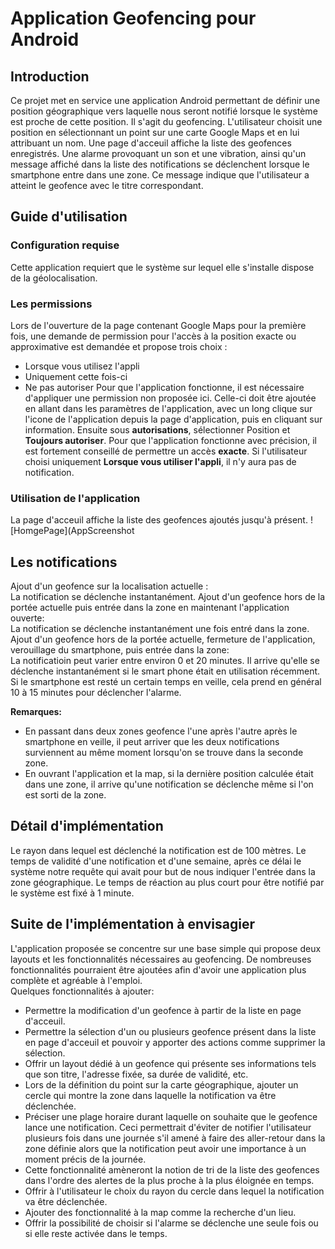 # Application Geofencing pour Android

## Introduction
Ce projet met en service une application Android permettant de définir une position géographique vers laquelle nous seront notifié lorsque le système est proche de cette position. Il s'agit du geofencing. L'utilisateur choisit une position en sélectionnant un point sur une carte Google Maps et en lui attribuant un nom. Une page d'acceuil affiche la liste des geofences enregistrés. Une alarme provoquant un son et une vibration, ainsi qu'un message affiché dans la liste des notifications se déclenchent lorsque le smartphone entre dans une zone. Ce message indique que l'utilisateur a atteint le geofence avec le titre correspondant.

## Guide d'utilisation
### Configuration requise
Cette application requiert que le système sur lequel elle s'installe dispose de la géolocalisation.
### Les permissions
Lors de l'ouverture de la page contenant Google Maps pour la première fois, une demande de permission pour l'accès à la position exacte ou approximative est demandée et propose trois choix :
*  Lorsque vous utilisez l'appli
*  Uniquement cette fois-ci
*  Ne pas autoriser
Pour que l'application fonctionne, il est nécessaire d'appliquer une permission non proposée ici. Celle-ci doit être ajoutée en allant dans les paramètres de l'application, avec un long clique sur l'icone de l'application depuis la page d'application, puis en cliquant sur information. Ensuite sous **autorisations**, sélectionner Position et **Toujours autoriser**.
Pour que l'application fonctionne avec précision, il est fortement conseillé de permettre un accès **exacte**. 
Si l'utilisateur choisi uniquement **Lorsque vous utiliser l'appli**, il n'y aura pas de notification.

### Utilisation de l'application
La page d'acceuil affiche la liste des geofences ajoutés jusqu'à présent.
![HomgePage](AppScreenshot

## Les notifications
Ajout d'un geofence sur la localisation actuelle :  
La notification se déclenche instantanément.
Ajout d'un geofence hors de la portée actuelle puis entrée dans la zone en maintenant l'application ouverte:  
La notification se déclenche instantanément une fois entré dans la zone.  
Ajout d'un geofence hors de la portée actuelle, fermeture de l'application, verouillage du smartphone, puis entrée dans la zone:  
La notificatioin peut varier entre environ 0 et 20 minutes. Il arrive qu'elle se déclenche instantanément si le smart phone était en utilisation récemment. 
Si le smartphone est resté un certain temps en veille, cela prend en général 10 à 15 minutes pour déclencher l'alarme.  

**Remarques:**  
* En passant dans deux zones geofence l'une après l'autre après le smartphone en veille, il peut arriver que les deux notifications surviennent au même moment lorsqu'on se trouve dans la seconde zone. 
* En ouvrant l'application et la map, si la dernière position calculée était dans une zone, il arrive qu'une notification se déclenche même si l'on est sorti de la zone.


## Détail d'implémentation
Le rayon dans lequel est déclenché la notification est de 100 mètres.
Le temps de validité d'une notification et d'une semaine, après ce délai le système notre requête qui avait pour but de nous indiquer l'entrée dans la zone géographique.
Le temps de réaction au plus court pour être notifié par le système est fixé à 1 minute.

## Suite de l'implémentation à envisagier 
L'application proposée se concentre sur une base simple qui propose deux layouts et les fonctionnalités nécessaires au geofencing. De nombreuses fonctionnalités pourraient être ajoutées afin d'avoir une application plus complète et agréable à l'emploi.  
Quelques fonctionnalités à ajouter:  
* Permettre la modification d'un geofence à partir de la liste en page d'acceuil.
* Permettre la sélection d'un ou plusieurs geofence présent dans la liste en page d'acceuil et pouvoir y apporter des actions comme supprimer la sélection.
* Offrir un layout dédié à un geofence qui présente ses informations tels que son titre, l'adresse fixée, sa durée de validité, etc.
* Lors de la définition du point sur la carte géographique, ajouter un cercle qui montre la zone dans laquelle la notification va être déclenchée.
* Préciser une plage horaire durant laquelle on souhaite que le geofence lance une notification. Ceci permettrait d'éviter de notifier l'utilisateur plusieurs fois dans une journée s'il amené à faire des aller-retour dans la zone définie alors que la notification peut avoir une importance à un moment précis de la journée.  
* Cette fonctionnalité amèneront la notion de tri de la liste des geofences dans l'ordre des alertes de la plus proche à la plus éloignée en temps.  
* Offrir à l'utilisateur le choix du rayon du cercle dans lequel la notification va être déclenchée.
* Ajouter des fonctionnalité à la map comme la recherche d'un lieu.
* Offrir la possibilité de choisir si l'alarme se déclenche une seule fois ou si elle reste activée dans le temps.
